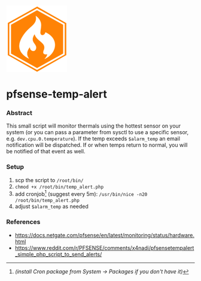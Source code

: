 ![icon](hot_firewall.png)

# pfsense-temp-alert

### Abstract

This small script will monitor thermals using the hottest sensor on your system (or you can pass a parameter from sysctl to use a specific sensor, e.g. `dev.cpu.0.temperature`). If the temp exceeds `$alarm_temp` an email notification will be dispatched. If or when temps return to normal, you will be notified of that event as well.

### Setup

1. scp the script to `/root/bin/`
2. `chmod +x /root/bin/temp_alert.php`
3. add cronjob[^1] (suggest every 5m): `/usr/bin/nice -n20 /root/bin/temp_alert.php`
4. adjust `$alarm_temp` as needed

### References

- https://docs.netgate.com/pfsense/en/latest/monitoring/status/hardware.html
- https://www.reddit.com/r/PFSENSE/comments/x4nadi/pfsensetempalert_simple_php_script_to_send_alerts/

[^1]: _(install Cron package from System → Packages if you don't have it)_
